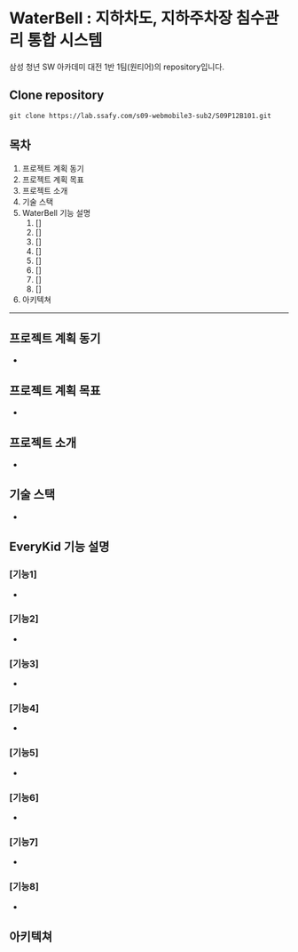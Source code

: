 # WaterBell : 지하차도, 지하주차장 침수관리 통합 시스템

삼성 청년 SW 아카데미 대전 1반 1팀(원티어)의 repository입니다.

## Clone repository
  
```
git clone https://lab.ssafy.com/s09-webmobile3-sub2/S09P12B101.git
```

## 목차
1. 프로젝트 계획 동기
2. 프로젝트 계획 목표
3. 프로젝트 소개
4. 기술 스택
5. WaterBell 기능 설명
    1. [] 
    2. []
    3. []
    4. []
    5. []
    6. []
    7. []
    8. []
6. 아키텍쳐

------------
## 프로젝트 계획 동기
- 
## 프로젝트 계획 목표
- 
## 프로젝트 소개
- 
## 기술 스택
- 
## EveryKid 기능 설명


### [기능1]
- 

### [기능2]
- 

### [기능3]
- 

### [기능4]
- 

### [기능5]
- 

### [기능6]
- 

### [기능7]
- 

### [기능8]
- 

## 아키텍쳐



